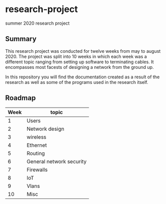 # research-project
summer 2020 research project

## Summary

This research project was conducted for twelve weeks from may to august 2020. The project was split into 10 weeks in which each week was a different topic ranging from setting up software to terminating cables. It encompasses most facests of designing a network from the ground up. 

In this repository you will find the documentation created as a result of the research as well as some of the programs used in the research itself.

## Roadmap

| Week | topic |
|------|-------|
| 1 | Users |
| 2 | Network design |
| 3 | wireless |
| 4 | Ethernet |
| 5 | Routing |
| 6 | General network security |
| 7 | Firewalls |
| 8 | IoT |
| 9 | Vlans |
| 10 | Misc |
